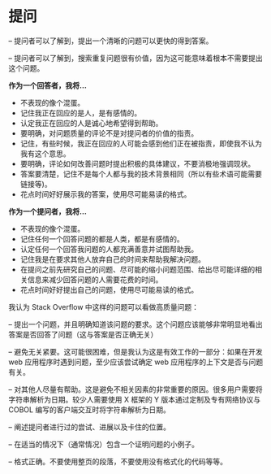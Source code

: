 # 提问

– 提问者可以了解到，提出一个清晰的问题可以更快的得到答案。

– 提问者可以了解到，搜索重复问题很有价值，因为这可能意味着根本不需要提出这个问题。

**作为一个回答者，我将…**

- 不表现的像个混蛋。
- 记住我正在回应的是人，是有感情的。
- 认定我正在回应的人是诚心地希望得到帮助。
- 要明确，对问题质量的评论不是对提问者的价值的指责。
- 记住，有些时候，我正在回应的人可能会感到他们正在被指责，即使我不认为我有这个意思。
- 要明确，评论如何改善问题时提出积极的具体建议，不要消极地强调现状。
- 答案要清楚，记住不是每个人都与我的技术背景相同（所以有些术语可能需要链接等)。
- 花点时间好好展示我的答案，使用尽可能易读的格式。

**作为一个提问者，我将…**

- 不表现的像个混蛋。
- 记住任何一个回答问题的都是人类，都是有感情的。
- 认定任何一个回答我问题的人都充满善意并试图帮助我。
- 记住我是在要求其他人放弃自己的时间来帮助我解决问题。
- 在提问之前先研究自己的问题、尽可能的缩小问题范围、给出尽可能详细的相关信息来减少回答问题的人需要花费的时间。
- 花点时间好好提出自己的问题，使用尽可能易读的格式。



我认为 Stack Overflow 中这样的问题可以看做高质量问题：

– 提出一个问题，并且明确知道该问题的要求。这个问题应该能够非常明显地看出答案是否回答了问题（这与答案是否正确无关）

– 避免无关紧要。这可能很困难，但是我认为这是有效工作的一部分：如果在开发 web 应用程序时遇到问题，至少应该尝试确定 web 应用程序的上下文是否与问题有关。

– 对其他人尽量有帮助。这是避免不相关因素的非常重要的原因。很多用户需要将字符串解析为日期。较少人需要使用 X 框架的 Y 版本通过定制及专有网络协议与 COBOL 编写的客户端交互时将字符串解析为日期。

– 阐述提问者进行过的尝试、进展以及卡住的位置。

– 在适当的情况下（通常情况）包含一个证明问题的小例子。

– 格式正确。不要使用整页的段落，不要使用没有格式化的代码等等。